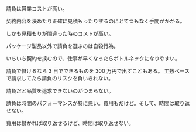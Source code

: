 請負は営業コストが高い。

契約内容を決めたり正確に見積もったりするのにとてつもなく手間がかかる。

しかも見積もりが間違った時のコストが高い。

パッケージ製品以外で請負を選ぶのは自殺行為。

いちいち契約を挟むので、仕事が早くなったらボトルネックになりやすい。

請負で儲けるなら 3 日でできるものを 300 万円で出すこともある。
工数ベースで請求してたら請負のリスクを負いきれない。

請負だと品質を追求できないのがつまらない。

請負は時間のパフォーマンスが特に悪い。費用もだけど。そして、時間は取り返せない。

費用は儲かれば取り返せるけど、時間は取り返せない。
